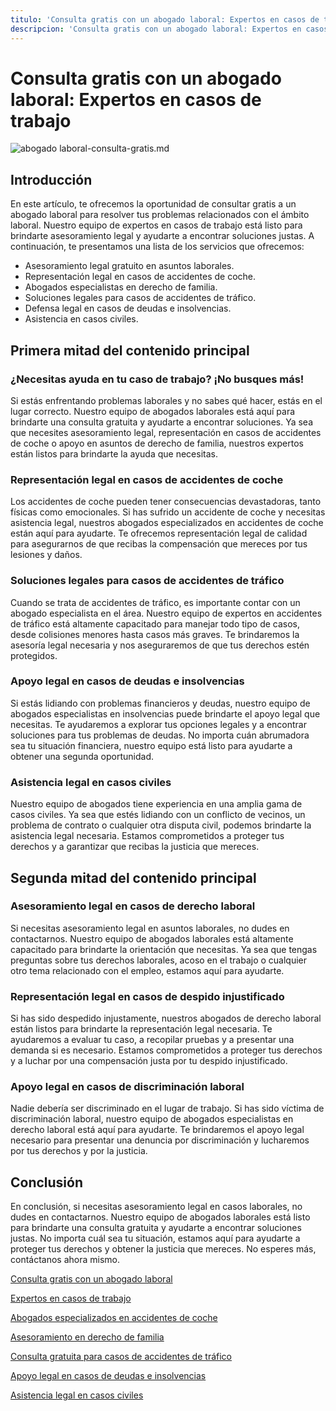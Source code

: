 ```yaml
---
titulo: 'Consulta gratis con un abogado laboral: Expertos en casos de trabajo'
descripcion: 'Consulta gratis con un abogado laboral: Expertos en casos de trabajo.'
---
```


# **Consulta gratis con un abogado laboral: Expertos en casos de trabajo**

 ![abogado laboral-consulta-gratis.md](./img/abogado-laboral-consulta-gratis-1.webp)

## **Introducción**

En este artículo, te ofrecemos la oportunidad de consultar gratis a un abogado laboral para resolver tus problemas relacionados con el ámbito laboral. Nuestro equipo de expertos en casos de trabajo está listo para brindarte asesoramiento legal y ayudarte a encontrar soluciones justas. A continuación, te presentamos una lista de los servicios que ofrecemos:

- Asesoramiento legal gratuito en asuntos laborales.
- Representación legal en casos de accidentes de coche.
- Abogados especialistas en derecho de familia.
- Soluciones legales para casos de accidentes de tráfico.
- Defensa legal en casos de deudas e insolvencias.
- Asistencia en casos civiles.

## **Primera mitad del contenido principal**

### **¿Necesitas ayuda en tu caso de trabajo? ¡No busques más!**

Si estás enfrentando problemas laborales y no sabes qué hacer, estás en el lugar correcto. Nuestro equipo de abogados laborales está aquí para brindarte una consulta gratuita y ayudarte a encontrar soluciones. Ya sea que necesites asesoramiento legal, representación en casos de accidentes de coche o apoyo en asuntos de derecho de familia, nuestros expertos están listos para brindarte la ayuda que necesitas.

### **Representación legal en casos de accidentes de coche**

Los accidentes de coche pueden tener consecuencias devastadoras, tanto físicas como emocionales. Si has sufrido un accidente de coche y necesitas asistencia legal, nuestros abogados especializados en accidentes de coche están aquí para ayudarte. Te ofrecemos representación legal de calidad para asegurarnos de que recibas la compensación que mereces por tus lesiones y daños.

### **Soluciones legales para casos de accidentes de tráfico**

Cuando se trata de accidentes de tráfico, es importante contar con un abogado especialista en el área. Nuestro equipo de expertos en accidentes de tráfico está altamente capacitado para manejar todo tipo de casos, desde colisiones menores hasta casos más graves. Te brindaremos la asesoría legal necesaria y nos aseguraremos de que tus derechos estén protegidos.

### **Apoyo legal en casos de deudas e insolvencias**

Si estás lidiando con problemas financieros y deudas, nuestro equipo de abogados especialistas en insolvencias puede brindarte el apoyo legal que necesitas. Te ayudaremos a explorar tus opciones legales y a encontrar soluciones para tus problemas de deudas. No importa cuán abrumadora sea tu situación financiera, nuestro equipo está listo para ayudarte a obtener una segunda oportunidad.

### **Asistencia legal en casos civiles**

Nuestro equipo de abogados tiene experiencia en una amplia gama de casos civiles. Ya sea que estés lidiando con un conflicto de vecinos, un problema de contrato o cualquier otra disputa civil, podemos brindarte la asistencia legal necesaria. Estamos comprometidos a proteger tus derechos y a garantizar que recibas la justicia que mereces.

## **Segunda mitad del contenido principal**

### **Asesoramiento legal en casos de derecho laboral**

Si necesitas asesoramiento legal en asuntos laborales, no dudes en contactarnos. Nuestro equipo de abogados laborales está altamente capacitado para brindarte la orientación que necesitas. Ya sea que tengas preguntas sobre tus derechos laborales, acoso en el trabajo o cualquier otro tema relacionado con el empleo, estamos aquí para ayudarte.

### **Representación legal en casos de despido injustificado**

Si has sido despedido injustamente, nuestros abogados de derecho laboral están listos para brindarte la representación legal necesaria. Te ayudaremos a evaluar tu caso, a recopilar pruebas y a presentar una demanda si es necesario. Estamos comprometidos a proteger tus derechos y a luchar por una compensación justa por tu despido injustificado.

### **Apoyo legal en casos de discriminación laboral**

Nadie debería ser discriminado en el lugar de trabajo. Si has sido víctima de discriminación laboral, nuestro equipo de abogados especialistas en derecho laboral está aquí para ayudarte. Te brindaremos el apoyo legal necesario para presentar una denuncia por discriminación y lucharemos por tus derechos y por la justicia.

## **Conclusión**

En conclusión, si necesitas asesoramiento legal en casos laborales, no dudes en contactarnos. Nuestro equipo de abogados laborales está listo para brindarte una consulta gratuita y ayudarte a encontrar soluciones justas. No importa cuál sea tu situación, estamos aquí para ayudarte a proteger tus derechos y obtener la justicia que mereces. No esperes más, contáctanos ahora mismo.

[Consulta gratis con un abogado laboral](https://www.ejemplo.com/consulta-abogado-laboral-gratis)

[Expertos en casos de trabajo](https://www.ejemplo.com/expertos-trabajo)

[Abogados especializados en accidentes de coche](https://www.ejemplo.com/abogados-accidentes-coche)

[Asesoramiento en derecho de familia](https://www.ejemplo.com/asesoramiento-derecho-familia)

[Consulta gratuita para casos de accidentes de tráfico](https://www.ejemplo.com/consulta-gratis-accidentes-trafico)

[Apoyo legal en casos de deudas e insolvencias](https://www.ejemplo.com/apoyo-legal-deudas-insolvencias)

[Asistencia legal en casos civiles](https://www.ejemplo.com/asistencia-legal-casos-civiles)
